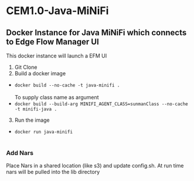 # CEM1.0-Java-MiNiFi

## Docker Instance for Java MiNiFi which connects to Edge Flow Manager UI

This docker instance will launch a EFM UI

1.  Git Clone
2.  Build a docker image
  * `docker build --no-cache -t java-minifi .` <br><br>
To supply class name as argument
  * `docker build --build-arg MINIFI_AGENT_CLASS=sunmanClass --no-cache -t minifi-java .`
3.  Run the image
  * `docker run java-minifi`
<br><br>
### Add Nars<br>
Place Nars in a shared location (like s3) and update config.sh.  At run time nars will be pulled into the lib directory

